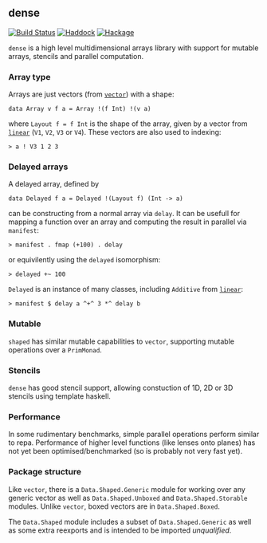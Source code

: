 ## dense

[![Build Status](https://travis-ci.org/cchalmers/dense.svg)](https://travis-ci.org/cchalmers/shaped)
[![Haddock](https://rawgit.com/cchalmers/dense/gh-pages/haddock.svg)](https://cchalmers.github.io/shaped/)
[![Hackage](https://img.shields.io/hackage/v/dense.svg?style=flat)](https://hackage.haskell.org/package/shaped)

`dense` is a high level multidimensional arrays library with support for
mutable arrays, stencils and parallel computation.

### Array type

Arrays are just vectors (from
[`vector`](http://hackage.haskell.org/package/vector)) with a shape:


```.haskell
data Array v f a = Array !(f Int) !(v a)
```

where `Layout f = f Int` is the shape of the array, given by a  vector
from [`linear`](http://hackage.haskell.org/package/linear) (`V1`, `V2`,
`V3` or `V4`). These vectors are also used to indexing:

```.haskell
> a ! V3 1 2 3
```

### Delayed arrays

A delayed array, defined by

```.haskell
data Delayed f a = Delayed !(Layout f) (Int -> a)
```

can be constructing from a normal array via `delay`. It can be usefull
for mapping a function over an array and computing the result in
parallel via `manifest`:

```.haskell
> manifest . fmap (+100) . delay
```

or equivilently using the `delayed` isomorphism:

```.haskell
> delayed +~ 100
```

`Delayed` is an instance of many classes, including `Additive` from
[`linear`](http://hackage.haskell.org/package/linear):

```.haskell
> manifest $ delay a ^+^ 3 *^ delay b
```

### Mutable

`shaped` has similar mutable capabilities to `vector`, supporting
mutable operations over a `PrimMonad`.

### Stencils

`dense` has good stencil support, allowing constuction of 1D, 2D or 3D
stencils using template haskell.

### Performance

In some rudimentary benchmarks, simple parallel operations perform
similar to repa. Performance of higher level functions (like lenses onto
planes) has not yet been optimised/benchmarked (so is probably not very
fast yet).

### Package structure

Like `vector`, there is a `Data.Shaped.Generic` module for working over
any generic vector as well as `Data.Shaped.Unboxed` and
`Data.Shaped.Storable` modules. Unlike `vector`, boxed vectors are in
`Data.Shaped.Boxed`.

The `Data.Shaped` module includes a subset of `Data.Shaped.Generic` as
well as some extra reexports and is intended to be imported
*unqualified*.

